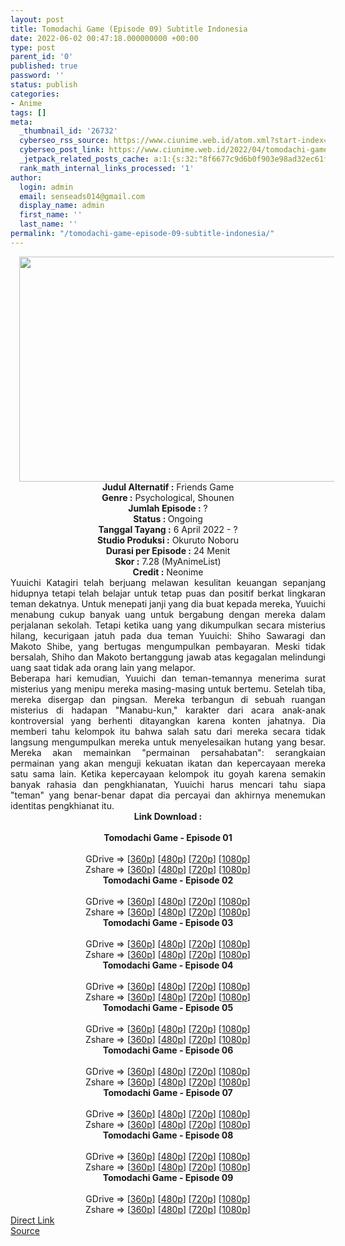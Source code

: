 ```yaml
---
layout: post
title: Tomodachi Game (Episode 09) Subtitle Indonesia
date: 2022-06-02 00:47:18.000000000 +00:00
type: post
parent_id: '0'
published: true
password: ''
status: publish
categories:
- Anime
tags: []
meta:
  _thumbnail_id: '26732'
  cyberseo_rss_source: https://www.ciunime.web.id/atom.xml?start-index=1
  cyberseo_post_link: https://www.ciunime.web.id/2022/04/tomodachi-game-subtitle-indonesia.html
  _jetpack_related_posts_cache: a:1:{s:32:"8f6677c9d6b0f903e98ad32ec61f8deb";a:2:{s:7:"expires";i:1657248924;s:7:"payload";a:3:{i:0;a:1:{s:2:"id";i:26017;}i:1;a:1:{s:2:"id";i:25921;}i:2;a:1:{s:2:"id";i:27015;}}}}
  rank_math_internal_links_processed: '1'
author:
  login: admin
  email: senseads014@gmail.com
  display_name: admin
  first_name: ''
  last_name: ''
permalink: "/tomodachi-game-episode-09-subtitle-indonesia/"
---
```

<div class="separator" style="clear: both; text-align: center;"><a href="https://blogger.googleusercontent.com/img/b/R29vZ2xl/AVvXsEivhcaBzexmk9OunyFTiSk4nBPtA4lBYMZGxJAUr3g82wxZ27W1kPSWIc6w6DISlp9aSm67VJctUKbG9n8yFYhTKsjvboEZN6bHW0xzcRKIhpK_HJ0OYQu9ptNW90LKjhffBV6I1ZjUTVmhfI8yUu2lmZfWMDr_Ep0jFyvfnb0ZrsErLTpBr-uRXk0i/s1280/Tomodachi%20Game.jpg" style="margin-left: 1em; margin-right: 1em;"><img border="0" data-original-height="720" data-original-width="1280" height="360" src="{{ site.baseurl }}/assets/2022/06/Tomodachi%20Game.jpg" width="640" /></a></div>
<div class="separator" style="clear: both; text-align: center;"></div>
<div style="text-align: center;"><b>Judul</b><b><b> Alternatif</b> :</b> Friends Game</div>
<div style="text-align: center;"><b><b>Genre :</b></b> Psychological, Shounen</div>
<div style="text-align: center;"><b>Jumlah Episode :</b> ?<br /><b>Status :&nbsp;</b>Ongoing<br /><b>Tanggal Tayang :</b> 6 April&nbsp;2022 - ?<br /><b>Studio Produksi :</b>&nbsp;Okuruto Noboru<br /><b>Durasi per Episode :</b> 24 Menit</div>
<div style="text-align: center;"><b>Skor :</b> 7.28 (MyAnimeList)</div>
<div style="text-align: center;"><b>Credit :</b>&nbsp;Neonime</div>
<div style="text-align: center;"></div>
<div style="text-align: justify;">
<div>Yuuichi Katagiri telah berjuang melawan kesulitan keuangan sepanjang hidupnya tetapi telah belajar untuk tetap puas dan positif berkat lingkaran teman dekatnya. Untuk menepati janji yang dia buat kepada mereka, Yuuichi menabung cukup banyak uang untuk bergabung dengan mereka dalam perjalanan sekolah. Tetapi ketika uang yang dikumpulkan secara misterius hilang, kecurigaan jatuh pada dua teman Yuuichi: Shiho Sawaragi dan Makoto Shibe, yang bertugas mengumpulkan pembayaran. Meski tidak bersalah, Shiho dan Makoto bertanggung jawab atas kegagalan melindungi uang saat tidak ada orang lain yang melapor.</div>
<div></div>
<div>Beberapa hari kemudian, Yuuichi dan teman-temannya menerima surat misterius yang menipu mereka masing-masing untuk bertemu. Setelah tiba, mereka disergap dan pingsan. Mereka terbangun di sebuah ruangan misterius di hadapan "Manabu-kun," karakter dari acara anak-anak kontroversial yang berhenti ditayangkan karena konten jahatnya. Dia memberi tahu kelompok itu bahwa salah satu dari mereka secara tidak langsung mengumpulkan mereka untuk menyelesaikan hutang yang besar. Mereka akan memainkan "permainan persahabatan": serangkaian permainan yang akan menguji kekuatan ikatan dan kepercayaan mereka satu sama lain. Ketika kepercayaan kelompok itu goyah karena semakin banyak rahasia dan pengkhianatan, Yuuichi harus mencari tahu siapa "teman" yang benar-benar dapat dia percayai dan akhirnya menemukan identitas pengkhianat itu.</div>
</div>
<div style="text-align: justify;"></div>
<div style="text-align: justify;"></div>
<div style="text-align: center;">
<div style="text-align: center;">
<div style="text-align: left;">
<div style="text-align: center;"><b>Link Download :</b></div>
<div style="text-align: center;"><b><br /></b></div>
<div style="text-align: center;"><span style="text-align: left;"><b>Tomodachi Game&nbsp;</b></span><b>- Episode 01</b></div>
<div style="text-align: center;"><b><br /></b></div>
<div style="text-align: center;">GDrive =&gt; [<a href="https://acefile.co/f/71910503/oploverz-tmg-01-mp4-360p-mp4" target="_blank" rel="noopener">360p</a>] [<a href="https://acefile.co/f/71917555/neonime_tmg-01-480p-zip" target="_blank" rel="noopener">480p</a>] [<a href="https://acefile.co/f/71927913/neonime_tmg-01-720p-zip" target="_blank" rel="noopener">720p</a>] [<a href="https://acefile.co/f/71917360/neonime_tmg-01-1080p-zip" target="_blank" rel="noopener">1080p</a>]</div>
<div style="text-align: center;">Zshare =&gt; [<a href="https://www99.zippyshare.com/v/mA4RYpp9/file.html" target="_blank" rel="noopener">360p</a>] [<a href="https://www100.zippyshare.com/v/tfBZjpIo/file.html" target="_blank" rel="noopener">480p</a>] [<a href="https://www106.zippyshare.com/v/3ANxy275/file.html" target="_blank" rel="noopener">720p</a>] [<a href="https://www16.zippyshare.com/v/gOx7kU73/file.html" target="_blank" rel="noopener">1080p</a>]</div>
<div style="text-align: center;"></div>
<div style="text-align: center;">
<div><span style="text-align: left;"><b>Tomodachi Game&nbsp;</b></span><b>- Episode 02</b></div>
<div><b><br /></b></div>
<div>GDrive =&gt; [<a href="https://acefile.co/f/72473048/toga-02-360p-samehadaku-care-mp4" target="_blank" rel="noopener">360p</a>] [<a href="https://acefile.co/f/72473055/toga-02-480p-samehadaku-care-mp4" target="_blank" rel="noopener">480p</a>] [<a href="https://acefile.co/f/72473258/toga-02-mp4hd-samehadaku-care-mp4" target="_blank" rel="noopener">720p</a>] [<a href="https://acefile.co/f/72473732/toga-02-fullhd-samehadaku-care-mp4" target="_blank" rel="noopener">1080p</a>]</div>
<div>Zshare =&gt; [<a href="https://www112.zippyshare.com/v/pTop1ufv/file.html" target="_blank" rel="noopener">360p</a>] [<a href="https://www112.zippyshare.com/v/UDlglloU/file.html" target="_blank" rel="noopener">480p</a>] [<a href="https://www74.zippyshare.com/v/zOUMNGYU/file.html" target="_blank" rel="noopener">720p</a>] [<a href="https://www76.zippyshare.com/v/DiQiF5nm/file.html" target="_blank" rel="noopener">1080p</a>]</div>
<div></div>
<div>
<div><span style="text-align: left;"><b>Tomodachi Game&nbsp;</b></span><b>- Episode 03</b></div>
<div><b><br /></b></div>
<div>GDrive =&gt; [<a href="https://acefile.co/f/73015095/toga-03-360p-samehadaku-care-mp4" target="_blank" rel="noopener">360p</a>] [<a href="https://acefile.co/f/73015099/toga-03-480p-samehadaku-care-mp4" target="_blank" rel="noopener">480p</a>] [<a href="https://acefile.co/f/73015235/toga-03-mp4hd-samehadaku-care-mp4" target="_blank" rel="noopener">720p</a>] [<a href="https://acefile.co/f/73015488/toga-03-fullhd-samehadaku-care-mp4" target="_blank" rel="noopener">1080p</a>]</div>
<div>Zshare =&gt; [<a href="https://www105.zippyshare.com/v/7bXi7DiT/file.html" target="_blank" rel="noopener">360p</a>] [<a href="https://www105.zippyshare.com/v/9UAeAjYR/file.html" target="_blank" rel="noopener">480p</a>] [<a href="https://www14.zippyshare.com/v/quem4xnQ/file.html" target="_blank" rel="noopener">720p</a>] [<a href="https://www114.zippyshare.com/v/FhWN1zIn/file.html" target="_blank" rel="noopener">1080p</a>]</div>
</div>
<div></div>
<div>
<div><span style="text-align: left;"><b>Tomodachi Game&nbsp;</b></span><b>- Episode 04</b></div>
<div><b><br /></b></div>
<div>GDrive =&gt; [<a href="https://acefile.co/f/73555056/toga-04-360p-samehadaku-care-mp4" target="_blank" rel="noopener">360p</a>] [<a href="https://acefile.co/f/73555063/toga-04-480p-samehadaku-care-mp4" target="_blank" rel="noopener">480p</a>] [<a href="https://acefile.co/f/73555286/toga-04-mp4hd-samehadaku-care-mp4" target="_blank" rel="noopener">720p</a>] [<a href="https://acefile.co/f/73555471/toga-04-fullhd-samehadaku-care-mp4" target="_blank" rel="noopener">1080p</a>]</div>
<div>Zshare =&gt; [<a href="https://www88.zippyshare.com/v/lXCSB0hV/file.html" target="_blank" rel="noopener">360p</a>] [<a href="https://www88.zippyshare.com/v/IirUl9Dd/file.html" target="_blank" rel="noopener">480p</a>] [<a href="https://www116.zippyshare.com/v/StL08W8s/file.html" target="_blank" rel="noopener">720p</a>] [<a href="https://www91.zippyshare.com/v/XTdCaBUj/file.html" target="_blank" rel="noopener">1080p</a>]</div>
</div>
<div></div>
<div>
<div><span style="text-align: left;"><b>Tomodachi Game&nbsp;</b></span><b>- Episode 05</b></div>
<div><b><br /></b></div>
<div>GDrive =&gt; [<a href="https://acefile.co/f/74019881/toga-05-360p-samehadaku-care-mp4" target="_blank" rel="noopener">360p</a>] [<a href="https://acefile.co/f/74019890/toga-05-480p-samehadaku-care-mp4" target="_blank" rel="noopener">480p</a>] [<a href="https://acefile.co/f/74020582/toga-05-mp4hd-samehadaku-care-mp4" target="_blank" rel="noopener">720p</a>] [<a href="https://acefile.co/f/74020477/toga-05-fullhd-samehadaku-care-mp4" target="_blank" rel="noopener">1080p</a>]</div>
<div>Zshare =&gt; [<a href="https://www5.zippyshare.com/v/Bs4a6YpR/file.html" target="_blank" rel="noopener">360p</a>] [<a href="https://www5.zippyshare.com/v/aSsP2IAb/file.html" target="_blank" rel="noopener">480p</a>] [<a href="https://www11.zippyshare.com/v/ylv8uhju/file.html" target="_blank" rel="noopener">720p</a>] [<a href="https://www83.zippyshare.com/v/3Eayug0g/file.html" target="_blank" rel="noopener">1080p</a>]</div>
</div>
<div></div>
<div>
<div><span style="text-align: left;"><b>Tomodachi Game&nbsp;</b></span><b>- Episode 06</b></div>
<div><b><br /></b></div>
<div>GDrive =&gt; [<a href="https://acefile.co/f/74535173/toga-06-360p-samehadaku-care-mp4" target="_blank" rel="noopener">360p</a>] [<a href="https://acefile.co/f/74535178/toga-06-480p-samehadaku-care-mp4" target="_blank" rel="noopener">480p</a>] [<a href="https://acefile.co/f/74535324/toga-06-mp4hd-samehadaku-care-mp4" target="_blank" rel="noopener">720p</a>] [<a href="https://acefile.co/f/74535697/toga-06-fullhd-samehadaku-care-mp4" target="_blank" rel="noopener">1080p</a>]</div>
<div>Zshare =&gt; [<a href="https://www48.zippyshare.com/v/WLgbqzH2/file.html" target="_blank" rel="noopener">360p</a>] [<a href="https://www48.zippyshare.com/v/jUWIzdpk/file.html" target="_blank" rel="noopener">480p</a>] [<a href="https://www53.zippyshare.com/v/Q367JJiu/file.html" target="_blank" rel="noopener">720p</a>] [<a href="https://www61.zippyshare.com/v/b9ErfPIx/file.html" target="_blank" rel="noopener">1080p</a>]</div>
</div>
<div></div>
<div>
<div><span style="text-align: left;"><b>Tomodachi Game&nbsp;</b></span><b>- Episode 07</b></div>
<div><b><br /></b></div>
<div>GDrive =&gt; [<a href="https://acefile.co/f/75030597/toga-07-360p-samehadaku-care-mp4" target="_blank" rel="noopener">360p</a>] [<a href="https://acefile.co/f/75030601/toga-07-480p-samehadaku-care-mp4" target="_blank" rel="noopener">480p</a>] [<a href="https://acefile.co/f/75030827/toga-07-mp4hd-samehadaku-care-mp4" target="_blank" rel="noopener">720p</a>] [<a href="https://acefile.co/f/75031558/toga-07-fullhd-samehadaku-care-mp4" target="_blank" rel="noopener">1080p</a>]</div>
<div>Zshare =&gt; [<a href="https://www72.zippyshare.com/v/qyB68QNi/file.html" target="_blank" rel="noopener">360p</a>] [<a href="https://www72.zippyshare.com/v/FGBOt5w7/file.html" target="_blank" rel="noopener">480p</a>] [<a href="https://www97.zippyshare.com/v/6dWL4Iip/file.html" target="_blank" rel="noopener">720p</a>] [<a href="https://www87.zippyshare.com/v/UlaYFwbq/file.html" target="_blank" rel="noopener">1080p</a>]</div>
</div>
<div></div>
<div>
<div><span style="text-align: left;"><b>Tomodachi Game&nbsp;</b></span><b>- Episode 08</b></div>
<div><b><br /></b></div>
<div>GDrive =&gt; [<a href="https://acefile.co/f/75505907/toga-08-360p-samehadaku-care-mp4" target="_blank" rel="noopener">360p</a>] [<a href="https://acefile.co/f/75505911/toga-08-480p-samehadaku-care-mp4" target="_blank" rel="noopener">480p</a>] [<a href="https://acefile.co/f/75506215/toga-08-mp4hd-samehadaku-care-mp4" target="_blank" rel="noopener">720p</a>] [<a href="https://acefile.co/f/75506330/toga-08-fullhd-samehadaku-care-mp4" target="_blank" rel="noopener">1080p</a>]</div>
<div>Zshare =&gt; [<a href="https://www87.zippyshare.com/v/ihyKxdON/file.html" target="_blank" rel="noopener">360p</a>] [<a href="https://www87.zippyshare.com/v/a8D0UmR4/file.html" target="_blank" rel="noopener">480p</a>] [<a href="https://www70.zippyshare.com/v/8Kg61DKN/file.html" target="_blank" rel="noopener">720p</a>] [<a href="https://www18.zippyshare.com/v/3CLepkpm/file.html" target="_blank" rel="noopener">1080p</a>]</div>
</div>
<div></div>
<div>
<div><span style="text-align: left;"><b>Tomodachi Game&nbsp;</b></span><b>- Episode 09</b></div>
<div><b><br /></b></div>
<div>GDrive =&gt; [<a href="https://acefile.co/f/76029654/toga-09-360p-samehadaku-care-mp4" target="_blank" rel="noopener">360p</a>] [<a href="https://acefile.co/f/76029659/toga-09-480p-samehadaku-care-mp4" target="_blank" rel="noopener">480p</a>] [<a href="https://acefile.co/f/76029917/toga-09-mp4hd-samehadaku-care-mp4" target="_blank" rel="noopener">720p</a>] [<a href="https://acefile.co/f/76030837/toga-09-fullhd-samehadaku-care-mp4" target="_blank" rel="noopener">1080p</a>]</div>
<div>Zshare =&gt; [<a href="https://www44.zippyshare.com/v/nf7E97WI/file.html" target="_blank" rel="noopener">360p</a>] [<a href="https://www44.zippyshare.com/v/pUs71TrU/file.html" target="_blank" rel="noopener">480p</a>] [<a href="https://www44.zippyshare.com/v/cRyoD9Td/file.html" target="_blank" rel="noopener">720p</a>] [<a href="https://www11.zippyshare.com/v/G9ycYuq2/file.html" target="_blank" rel="noopener">1080p</a>]</div>
</div>
</div>
</div>
</div>
</div>
<link rel="stylesheet" href="https://cdnjs.cloudflare.com/ajax/libs/font-awesome/4.7.0/css/font-awesome.min.css" />
<div class="divbtn"> <a href="https://handymansurrender.com/fihup8buzv?key=94550f7ce39444073321dde3b8782f97" class="btn"><i class="fa fa-download"></i> Direct Link</a> <br /><a href="https://www.ciunime.web.id/2022/04/tomodachi-game-subtitle-indonesia.html">Source</a> </div>
